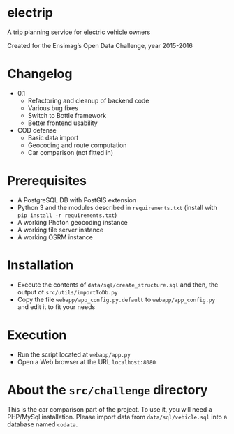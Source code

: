 # electrip
A trip planning service for electric vehicle owners

Created for the Ensimag’s Open Data Challenge, year 2015-2016

# Changelog
* 0.1
  * Refactoring and cleanup of backend code
  * Various bug fixes
  * Switch to Bottle framework
  * Better frontend usability
* COD defense
  * Basic data import
  * Geocoding and route computation
  * Car comparison (not fitted in)

# Prerequisites
* A PostgreSQL DB with PostGIS extension
* Python 3 and the modules described in `requirements.txt` (install with
  `pip install -r requirements.txt`)
* A working Photon geocoding instance
* A working tile server instance
* A working OSRM instance

# Installation
* Execute the contents of `data/sql/create_structure.sql` and then, the output
  of `src/utils/importToDb.py`
* Copy the file `webapp/app_config.py.default` to `webapp/app_config.py` and
  edit it to fit your needs

# Execution
* Run the script located at `webapp/app.py`
* Open a Web browser at the URL `localhost:8080`

# About the `src/challenge` directory
This is the car comparison part of the project.
To use it, you will need a PHP/MySql installation.
Please import data from `data/sql/vehicle.sql` into a database named `codata`.
